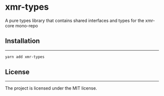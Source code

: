 # xmr-types

A pure types library that contains shared interfaces and types for the xmr-core mono-repo

## Installation

---

```sh
yarn add xmr-types
```

## License

---

The project is licensed under the MIT license.
